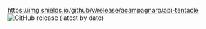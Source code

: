 https://img.shields.io/github/v/release/acampagnaro/api-tentacle
<img alt="GitHub release (latest by date)" src="https://img.shields.io/github/v/release/acampagnaro/api-tentacle">
